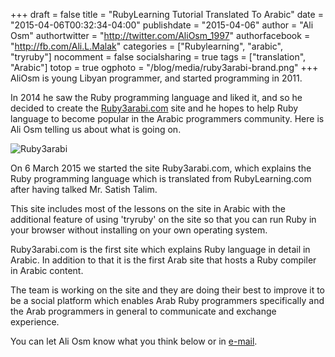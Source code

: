 +++
draft = false
title = "RubyLearning Tutorial Translated To Arabic"
date = "2015-04-06T00:32:34-04:00"
publishdate = "2015-04-06"
author = "Ali Osm"
authortwitter = "http://twitter.com/AliOsm_1997"
authorfacebook = "http://fb.com/Ali.L.Malak"
categories = ["Rubylearning", "arabic", "tryruby"]
nocomment = false
socialsharing = true
tags = ["translation", "Arabic"]
totop = true
ogphoto = "/blog/media/ruby3arabi-brand.png"
+++
AliOsm is young Libyan programmer, and started programming in 2011.

In 2014 he saw the Ruby programming language and liked it, and so he decided to
create the [Ruby3arabi.com](http://ruby3arabi.com) site and he hopes to help
Ruby language to become popular in the Arabic programmers community.  Here is
Ali Osm telling us about what is going on.<!--more-->

![Ruby3arabi](/blog/media/ruby3arabi-brand_30.png "Image of Ruby3arabi
Website Icon")

On 6 March 2015 we started the site Ruby3arabi.com, which explains the Ruby
programming language which is translated from RubyLearning.com after having
talked Mr. Satish Talim.

This site includes most of the lessons on the site in Arabic with the
additional feature of using 'tryruby' on the site so that you can run
Ruby in your browser without installing on your own operating system.

Ruby3arabi.com is the first site which explains Ruby language in detail
in Arabic. In addition to that it is the first Arab site that hosts a
Ruby compiler in Arabic content.

The team is working on the site and they are doing their best to improve
it to be a social platform which enables Arab Ruby programmers
specifically and the Arab programmers in general to communicate and
exchange experience.

You can let Ali Osm know what you think below or in [e-mail](mailto:aliosm_1997@gmail.com).
